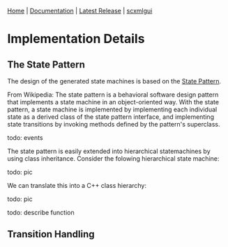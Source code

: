 [Home](https://github.com/jp-embedded/scxmlcc) | [Documentation](index.md) | [Latest Release](https://github.com/jp-embedded/scxmlcc/releases) | [scxmlgui](https://github.com/fmorbini/scxmlgui/)
# Implementation Details
## The State Pattern
The design of the generated state machines is based on the [State Pattern](https://en.wikipedia.org/wiki/State_pattern).

From Wikipedia:
The state pattern is a behavioral software design pattern that implements a state machine in an object-oriented way. With the state pattern, a state machine is implemented by implementing each individual state as a derived class of the state pattern interface, and implementing state transitions by invoking methods defined by the pattern's superclass.

todo: events 

The state pattern is easily extended into hierarchical statemachines by using class inheritance. Consider the folowing hierarchical state machine:

todo: pic

We can translate this into a C++ class hierarchy:

todo: pic

todo: describe function


## Transition Handling
